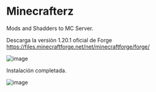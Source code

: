 # Minecrafterz
Mods and Shadders to MC Server.

Descarga la versión 1.20.1 oficial de Forge https://files.minecraftforge.net/net/minecraftforge/forge/

![image](https://github.com/xThreeh/Minecrafterz/assets/16139465/c4d6f1db-f05e-457d-b82d-58fc5814b68c)

Instalación completada.

![image](https://github.com/xThreeh/Minecrafterz/assets/16139465/8410f1f3-935a-4311-8d6c-c908d11232e7)

